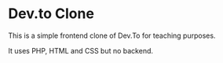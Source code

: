 # Dev.to Clone

This is a simple frontend clone of Dev.To for teaching purposes.

It uses PHP, HTML and CSS but no backend.

